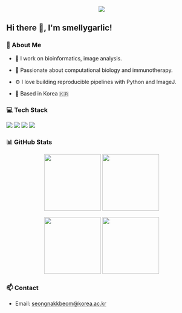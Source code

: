 <p align="center">
  <img src="https://capsule-render.vercel.app/api?type=waving&color=6A5ACD&height=200&section=header&text=Welcome%20to%20My%20GitHub!&fontColor=ffffff&fontSize=30&fontAlignY=40" />
</p>

## Hi there 👋, I'm smellygarlic!

### 🧬 About Me

* 🔬 I work on bioinformatics, image analysis.

* 🧠 Passionate about computational biology and immunotherapy.

* ⚙️ I love building reproducible pipelines with Python and ImageJ.

* 📍 Based in Korea 🇰🇷

### 💻 Tech Stack
<div align="left"> <img src="https://img.shields.io/badge/Python-3776AB?style=flat-square&logo=python&logoColor=white"/> <img src="https://img.shields.io/badge/ImageJ-0099CC?style=flat-square&logo=ImageJ&logoColor=white"/> <img src="https://img.shields.io/badge/Linux-FCC624?style=flat-square&logo=linux&logoColor=black"/> <img src="https://img.shields.io/badge/Git-F05032?style=flat-square&logo=git&logoColor=white"/> </div>

### 📊 GitHub Stats

<p align="center">
  <img src="https://github-readme-stats.vercel.app/api?username=smellygarlic&show_icons=true&theme=tokyonight" height="150"/>
  <img src="https://github-readme-stats.vercel.app/api/top-langs/?username=smellygarlic&layout=compact&theme=tokyonight" height="150"/>
</p>

<p align="center">
  <img src="https://github-readme-streak-stats.herokuapp.com/?user=smellygarlic&theme=tokyonight&hide_border=true" height="150"/>
  <img src="https://github-profile-summary-cards.vercel.app/api/cards/profile-details?username=smellygarlic&theme=tokyonight" height="150"/>
</p>

### 📫 Contact
* Email: seongnakkbeom@korea.ac.kr
